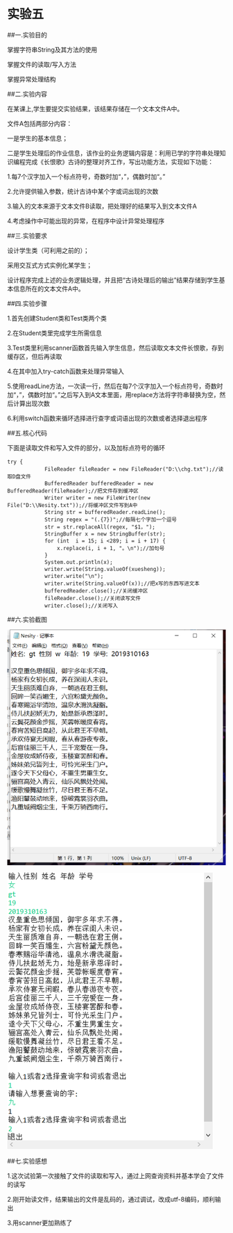 # 实验五

##一.实验目的

掌握字符串String及其方法的使用

掌握文件的读取/写入方法

掌握异常处理结构

##二.实验内容

在某课上,学生要提交实验结果，该结果存储在一个文本文件A中。

文件A包括两部分内容：

一是学生的基本信息；

二是学生处理后的作业信息，该作业的业务逻辑内容是：利用已学的字符串处理知识编程完成《长恨歌》古诗的整理对齐工作，写出功能方法，实现如下功能：

1.每7个汉字加入一个标点符号，奇数时加“，”，偶数时加“。”

2.允许提供输入参数，统计古诗中某个字或词出现的次数

3.输入的文本来源于文本文件B读取，把处理好的结果写入到文本文件A

4.考虑操作中可能出现的异常，在程序中设计异常处理程序

##三.实验要求

设计学生类（可利用之前的）；

采用交互式方式实例化某学生；

设计程序完成上述的业务逻辑处理，并且把“古诗处理后的输出”结果存储到学生基本信息所在的文本文件A中。

##四.实验步骤

1.首先创建Student类和Test类两个类

2.在Student类里完成学生所需信息

3.Test类里利用scanner函数首先输入学生信息，然后读取文本文件长恨歌，存到缓存区，但后再读取

4.在其中加入try-catch函数来处理异常输入

5.使用readLine方法，一次读一行，然后在每7个汉字加入一个标点符号，奇数时加“，”，偶数时加“。”之后写入到A文本里面，用replace方法将字符串替换为空，然后计算出现次数

6.利用switch函数来循环选择进行查字或词语出现的次数或者选择退出程序

##五.核心代码

下面是读取文件和写入文件的部分，以及加标点符号的循环
```
try {
            FileReader fileReader = new FileReader("D:\\chg.txt");//读取D盘文件
            BufferedReader bufferedReader = new BufferedReader(fileReader);//把文件存到缓冲区
            Writer writer = new FileWriter(new File("D:\\Nesity.txt"));//将缓冲区文件写到A中
            String str = bufferedReader.readLine();
            String regex = "(.{7})";//每隔七个字加一个逗号
            str = str.replaceAll(regex, "$1，");
            StringBuffer x = new StringBuffer(str);
            for (int  i = 15; i <289; i = i + 17) {
                x.replace(i, i + 1, "。\n");//加句号
            }
            System.out.println(x);
            writer.write(String.valueOf(xuesheng));
            writer.write("\n");
            writer.write(String.valueOf(x));//把x写的东西写进文本
            bufferedReader.close();//关闭缓冲区
            fileReader.close();//关闭读写文件
            writer.close();//关闭写入
```
##六.实验截图

![a](https://github.com/gengtong-191/shiyanwu/blob/main/6946facf7053d6e0c96c316b08de884.png)

![a](https://github.com/gengtong-191/shiyanwu/blob/main/d619b2263340654b1e35efa35f2ebb2.png)

##七.实验感想

1.这次试验第一次接触了文件的读取和写入，通过上网查询资料并基本学会了文件的读写

2.刚开始读文件，结果输出的文件是乱码的，通过调试，改成utf-8编码，顺利输出

3.用scanner更加熟练了

